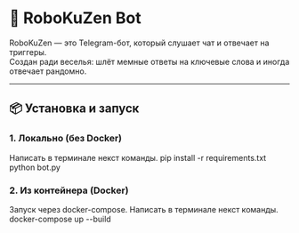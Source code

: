 # 🤖 RoboKuZen Bot

RoboKuZen — это Telegram-бот, который слушает чат и отвечает на триггеры.  
Создан ради веселья: шлёт мемные ответы на ключевые слова и иногда отвечает рандомно.  

---

## 📦 Установка и запуск

### 1. Локально (без Docker)
Написать в терминале некст команды.
pip install -r requirements.txt
python bot.py

### 2. Из контейнера (Docker)
Запуск через docker-compose. Написать в терминале некст команды.
docker-compose up --build

